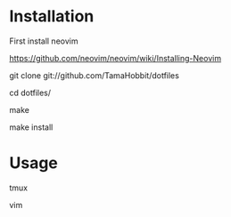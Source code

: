 # Installation

First install neovim

https://github.com/neovim/neovim/wiki/Installing-Neovim

git clone git://github.com/TamaHobbit/dotfiles

cd dotfiles/

make

make install

# Usage

tmux

vim
